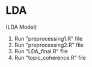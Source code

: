 # LDA
(LDA Model)
1.  Run "preprocessing1.R" file
2.  Run "preprocessing2.R" file
3.  Run "LDA_final.R" file
4.  Run "topic_coherence.R" file
